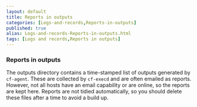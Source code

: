 ```yaml
---
layout: default
title: Reports in outputs
categories: [Logs-and-records,Reports-in-outputs]
published: true
alias: Logs-and-records-Reports-in-outputs.html
tags: [Logs and records,Reports in outputs]
---
```


### Reports in outputs

The outputs directory contains a time-stamped list of outputs generated
by `cf-agent`. These are collected by `cf-execd` and are often emailed
as reports. However, not all hosts have an email capability or are
online, so the reports are kept here. Reports are not tidied
automatically, so you should delete these files after a time to avoid a
build up.
